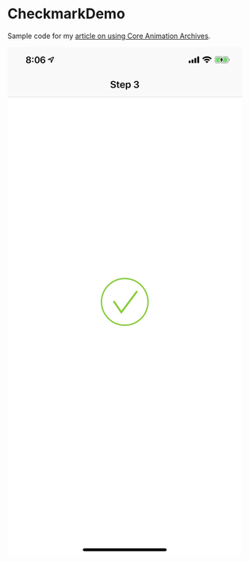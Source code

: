 # CheckmarkDemo

Sample code for my [article on using Core Animation Archives](https://rambo.codes/ios/2018/11/11/animations-are-assets.html).

![](./screenshot.jpg)